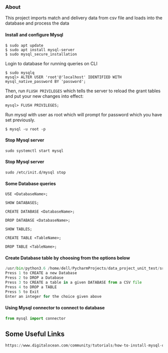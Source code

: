 ### About 
This project imports match and delivery data from csv file and loads into the database and process the data 

#### Install and configure Mysql
```
$ sudo apt update
$ sudo apt install mysql-server
$ sudo mysql_secure_installation
```
Login to database for running queries on CLI
```
$ sudo mysqlq
mysql> ALTER USER 'root'@'localhost' IDENTIFIED WITH mysql_native_password BY 'password';
```
Then, run ```FLUSH PRIVILEGES``` which tells the server to reload the grant tables and put your new changes into effect:
```
mysql> FLUSH PRIVILEGES;
```
Run mysql with user as root which will prompt for password which you have set previously.
```
$ mysql -u root -p
```

#### Stop Mysql server
```
sudo systemctl start mysql
```
#### Stop Mysql server
```
sudo /etc/init.d/mysql stop
```

#### Some Database queries
```
USE <DatabaseName>;
```
```
SHOW DATABASES;
```
```
CREATE DATABASE <DatabaseName>;
```
```
DROP DATABASE <DatabaseName>;
```
```
SHOW TABLES;
```
```
CREATE TABLE <TableName>;
```
```
DROP TABLE <TableName>;
```


#### Create Database table by choosing from the options below

```python
/usr/bin/python3.6 /home/dell/PycharmProjects/data_project_unit_test/src/read_csv_create_table.py
Press 1 to CREATE a new Database
Press 2 to DROP a Database
Press 3 to CREATE a table in a given DATABASE from a CSV file
Press 4 to DROP a TABLE
Press 5 to Exit
Enter an integer for the choice given above
``` 
#### Using Mysql connector to connect to database

```python
from mysql import connector
```

## Some Useful Links
```python
https://www.digitalocean.com/community/tutorials/how-to-install-mysql-on-ubuntu-18-04
```